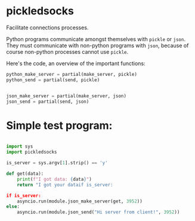 # pickledsocks


Facilitate connections processes.

Python programs communicate amongst themselves with `pickle` or `json`.
They must communicate with non-python programs with `json`, because
of course non-python processes cannot use `pickle`.


Here's the code, an overview of the important functions:

```python
python_make_server = partial(make_server, pickle)
python_send = partial(send, pickle)


json_make_server = partial(make_server, json)
json_send = partial(send, json)
```

# Simple test program:

```python

import sys
import pickledsocks

is_server = sys.argv[1].strip() == 'y'

def get(data):
    print(f"I got data: {data}")
    return "I got your dataif is_server:

if is_server:
    asyncio.run(module.json_make_server(get, 3952))
else:
    asyncio.run(module.json_send("Hi server from client!", 3952))
```